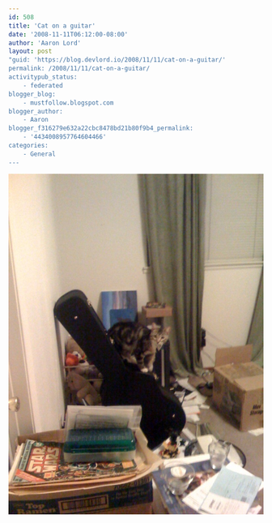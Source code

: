 ```yaml
---
id: 508
title: 'Cat on a guitar'
date: '2008-11-11T06:12:00-08:00'
author: 'Aaron Lord'
layout: post
"guid: 'https://blog.devlord.io/2008/11/11/cat-on-a-guitar/'
permalink: /2008/11/11/cat-on-a-guitar/
activitypub_status:
    - federated
blogger_blog:
    - mustfollow.blogspot.com
blogger_author:
    - Aaron
blogger_f316279e632a22cbc8478bd21b80f9b4_permalink:
    - '4434008957764604466'
categories:
    - General
---
```


<p class="mobile-photo"><a href="/assets/img/2011/10/photo-780912.jpg"><img src="/assets/img/2011/10/photo-780912.jpg?w=225" border="0" alt="" /></a></p><div class="blogger-post-footer"><img width='1' height='1' src='' alt='' /></div>